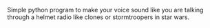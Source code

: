 Simple python program to make your voice sound like you are talking through a helmet radio like clones or stormtroopers in star wars.
